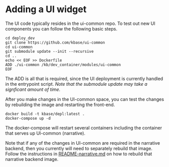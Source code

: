 # Adding a UI widget

The UI code typically resides in the ui-common repo.  To test out new UI components you can follow the following basic steps.

    cd deploy_dev
    git clone https://github.com/kbase/ui-common
    cd ui-common
    git submodule update --init --recursive
    cd ..
    echo << EOF >> Dockerfile
    ADD ./ui-common /kb/dev_container/modules/ui-common
    EOF

The ADD is all that is required, since the UI deployment is currently handled in the entrypoint script.  *Note that the submodule update may take a signficant amount of time.*

After you make changes in the UI-common space, you can test the changes by rebuilding the image and restarting the front-end.

    docker build -t kbase/depl:latest .
    docker-compose up -d

The docker-compose will restart several containers including the container that serves up UI-common (narrative).

Note that if any of the changes in UI-common are required in the narrative backend, then you currently will need to separately rebuild that image.  Follow the instructions in [README-narrative.md](README-narrative.md) on how to rebuild that narrative backend image.
